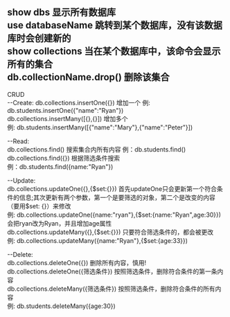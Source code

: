 show dbs 显示所有数据库  
use databaseName 跳转到某个数据库，没有该数据库时会创建新的    
show collections 当在某个数据库中，该命令会显示所有的集合  
db.collectionName.drop() 删除该集合
--------------------------------------------------    

CRUD  
--Create:
db.collections.insertOne({}) 增加一个
例: db.students.insertOne({"name":"Ryan"})  
db.collections.insertMany([{},{}]) 增加多个  
例: db.students.insertMany([{"name":"Mary"},{"name":"Peter"}])

--Read:  
db.collections.find() 搜索集合内所有内容
例：db.students.find()  
db.collections.find({}) 根据筛选条件搜索  
例：db.students.find({name:"Ryan"})

--Update:  
db.collections.updateOne({},{$set:{}})
首先updateOne只会更新第一个符合条件的信息;其次更新有两个参数，第一个是要筛选的对象，第二个是改变的内容（要用$set:
{}）来修改  
例: db.collections.updateOne({name:"ryan"},{$set:{name:"Ryan",age:30}}) 会把ryan改为Ryan，并且增加age属性  
db.collections.updateMany({},{$set:{}}) 只要符合筛选条件的，都会被更改  
例: db.collections.updateMany({name:"Ryan"},{$set:{age:33}})

--Delete:  
db.collections.deleteOne({}) 删除所有内容，慎用!  
db.collections.deleteOne({筛选条件}) 按照筛选条件，删除符合条件的第一条内容  
db.collections.deleteMany({筛选条件}) 按照筛选条件，删除符合条件的所有内容  
例: db.students.deleteMany({age:30})
